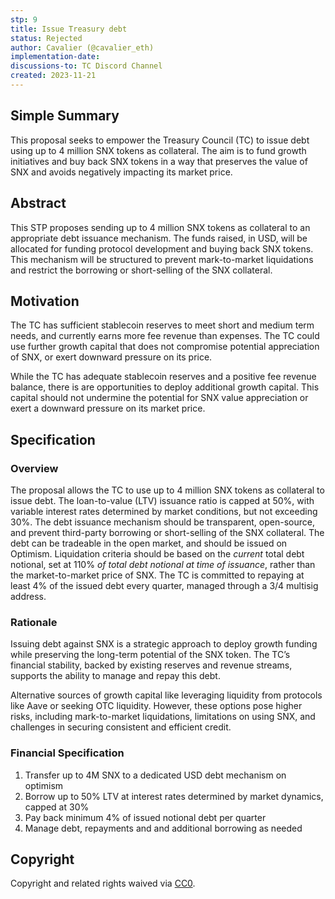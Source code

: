 ```yaml
---
stp: 9
title: Issue Treasury debt
status: Rejected
author: Cavalier (@cavalier_eth)
implementation-date: 
discussions-to: TC Discord Channel
created: 2023-11-21
---
```

<!--You can leave these HTML comments in your merged STP and delete the visible duplicate text guides, they will not appear and may be helpful to refer to if you edit it again. This is the suggested template for new STPs. Note that  an STP number will be assigned by an editor. When opening a pull request to submit your STP, please use an abbreviated title in the filename, `stp-draft_title_abbrev.md`. The title should be 44 characters or less.-->

## Simple Summary
<!--"If you can't explain it simply, you don't understand it well enough." Simply describe the outcome the proposed change intends to achieve. This should be non-technical and accessible to a casual community member.-->
This proposal seeks to empower the Treasury Council (TC) to issue debt using up to 4 million SNX tokens as collateral. The aim is to fund growth initiatives and buy back SNX tokens in a way that preserves the value of SNX and avoids negatively impacting its market price.

## Abstract

<!--A short (~200 word) description of the proposed change, the abstract should clearly describe the proposed change. This is what _will_ be done if the STP is implemented, not _why_ it should be done or _how_ it will be done. If the STP proposes sending X tokens to Y each week, write, "we propose to send X tokens to Y each week".-->

This STP proposes sending up to 4 million SNX tokens as collateral to an appropriate debt issuance mechanism. The funds raised, in USD, will be allocated for funding protocol development and buying back SNX tokens. This mechanism will be structured to prevent mark-to-market liquidations and restrict the borrowing or short-selling of the SNX collateral.

## Motivation
<!--This is the problem statement. This is the *why* of the STP. It should clearly explain *why* the current state of the protocol is inadequate.  It is critical that you explain *why* the change is needed, if the STP proposes changing how something is calculated, you must address *why* the current calculation is inaccurate or wrong. This is not the place to describe how the STP will address the issue!-->

The TC has sufficient stablecoin reserves to meet short and medium term needs, and currently earns more fee revenue than expenses. The TC could use further growth capital that does not compromise potential appreciation of SNX, or exert downward pressure on its price. 

While the TC has adequate stablecoin reserves and a positive fee revenue balance, there is are opportunities to deploy additional growth capital. This capital should not undermine the potential for SNX value appreciation or exert a downward pressure on its market price.

## Specification

<!--The specification should describe the syntax and semantics of any new feature, there are five sections
1. Overview
2. Rationale
3. Financial Specification
4. Configurable Values
-->

### Overview

<!--This is a high level overview of *how* the STP will solve the problem. The overview should clearly describe how the new feature will be implemented.-->

The proposal allows the TC to use up to 4 million SNX tokens as collateral to issue debt. The loan-to-value (LTV) issuance ratio is capped at 50%, with variable interest rates determined by market conditions, but not exceeding 30%. The debt issuance mechanism should be transparent, open-source, and prevent third-party borrowing or short-selling of the SNX collateral. The debt can be tradeable in the open market, and should be issued on Optimism. Liquidation criteria should be based on the *current* total debt notional, set at 110% *of total debt notional at time of issuance*, rather than the market-to-market price of SNX. The TC is committed to repaying at least 4% of the issued debt every quarter, managed through a 3/4 multisig address.


### Rationale

<!--This is where you explain the reasoning behind how you propose to solve the problem. Why did you propose this use of funds – what were the considerations. The rationale fleshes out the motivation and reasoning behind decisions that were made. It should describe any alternate ideas that were considered and related work. The rationale may also provide evidence of consensus within the community, and should discuss important objections or concerns raised during discussion.-->

Issuing debt against SNX is a strategic approach to deploy growth funding while preserving the long-term potential of the SNX token. The TC’s financial stability, backed by existing reserves and revenue streams, supports the ability to manage and repay this debt. 

Alternative sources of growth capital like leveraging liquidity from protocols like Aave or seeking OTC liquidity. However, these options pose higher risks, including mark-to-market liquidations, limitations on using SNX, and challenges in securing consistent and efficient credit.

### Financial Specification

<!--The financial specification should outline the the tokens, amounts, destinations, and schedule of funds to be moved. If appropriate, any technical considerations should also be included here – that is, changes to any of the interfaces Synthetix currently exposes or the creations of new ones.-->

1. Transfer up to 4M SNX to a dedicated USD debt mechanism on optimism
2. Borrow up to 50% LTV at interest rates determined by market dynamics, capped at 30%
3. Pay back minimum 4% of issued notional debt per quarter
4. Manage debt, repayments and and additional borrowing as needed

## Copyright

Copyright and related rights waived via [CC0](https://creativecommons.org/publicdomain/zero/1.0/).
